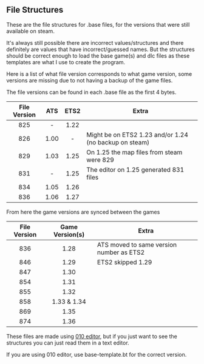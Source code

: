 ## File Structures

These are the file structures for .base files, for the versions that were still available on steam.

It's always still possible there are incorrect values/structures and there definitely are values that have incorrect/guessed names. But the structures should be correct enough to load the base game(s) and dlc files as these templates are what I use to create the program.

Here is a list of what file version corresponds to what game version, some versions are missing due to not having a backup of the game files.

The file versions can be found in each .base file as the first 4 bytes.

File Version | ATS | ETS2 | Extra
:---: | :---: | :---: | ---
825 | - | 1.22
826 | 1.00 | - | Might be on ETS2 1.23 and/or 1.24 (no backup on steam)
829 | 1.03 | 1.25 | On 1.25 the map files from steam were 829
831 | - | 1.25 | The editor on 1.25 generated 831 files
834 | 1.05 | 1.26
836 | 1.06 | 1.27

From here the game versions are synced between the games

File Version | Game Version(s) | Extra
:---: | :---: | ---
836 | 1.28 | ATS moved to same version number as ETS2
846 | 1.29 | ETS2 skipped 1.29
847 | 1.30
854 | 1.31
855 | 1.32
858 | 1.33 & 1.34
869 | 1.35
874 | 1.36

These files are made using [010 editor](https://www.sweetscape.com/010editor/), but if you just want to see the structures you can just read them in a text editor.

If you are using 010 editor, use base-template.bt for the correct version.
